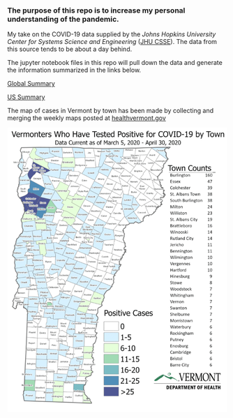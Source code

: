 ### The purpose of this repo is to increase my personal understanding of the pandemic.

My take on the COVID-19 data supplied by the *Johns Hopkins University Center for Systems Science and Engineering* ([JHU CSSE](https://github.com/CSSEGISandData/COVID-19)).  The data from this source tends to be about a day behind. 

The jupyter notebook files in this repo will pull down the data and generate the information summarized in the links below.

[Global Summary](summary_global.md)

[US Summary](summary_us.md)


The map of cases in Vermont by town has been made by collecting and merging the weekly maps posted at [healthvermont.gov](https://www.healthvermont.gov/covid-19/current-activity/covid-19-communities)

![](vt_cases_by_town_animated.gif)

